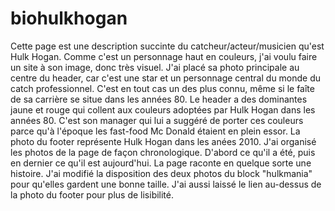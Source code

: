 # biohulkhogan
Cette page est une description succinte du catcheur/acteur/musicien qu'est Hulk Hogan.
Comme c'est un personnage haut en couleurs, j'ai voulu faire un site à son image, donc très visuel.
J'ai placé sa photo principale au centre du header, car c'est une star et un personnage central du monde du catch professionnel. C'est en tout cas un des plus connu, même si le faîte de sa carrière se situe dans les années 80.
Le header a des dominantes jaune et rouge qui collent aux couleurs adoptées par Hulk Hogan dans les années 80. C'est son manager qui lui a suggéré de porter ces couleurs parce qu'à l'époque les fast-food Mc Donald étaient en plein essor.
La photo du footer représente Hulk Hogan dans les anées 2010. J'ai organisé les photos de la page de façon chronologique. D'abord ce qu'il a été, puis en dernier ce qu'il est aujourd'hui. La page raconte en quelque sorte une histoire.
J'ai modifié la disposition des deux photos du block "hulkmania" pour qu'elles gardent une bonne taille.
J'ai aussi laissé le lien au-dessus de la photo du footer pour plus de lisibilité.